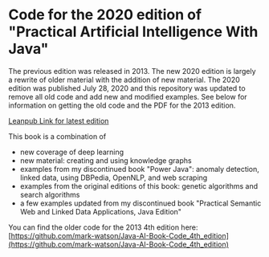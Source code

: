 # Code for the 2020 edition of "Practical Artificial Intelligence With Java"

The previous edition was released in 2013. The new 2020 edition is largely a rewrite of older material with the addition of new material. The 2020 edition was published July 28, 2020 and this repository was updated to remove all old code and add new and modified examples. See below for information on getting the old code and the PDF for the 2013 edition.

[Leanpub Link for latest edition](https://leanpub.com/javaai)

This book is a combination of

- new coverage of deep learning
- new material: creating and using knowledge graphs
- examples from my discontinued book "Power Java": anomaly detection, linked data, using DBPedia, OpenNLP, and web scraping
- examples from the original editions of this book: genetic algorithms and search algorithms 
- a few examples updated from my discontinued book "Practical Semantic Web and Linked Data Applications, Java Edition"

You can find the older code for the 2013 4th edition here: [https://github.com/mark-watson/Java-AI-Book-Code_4th_edition](https://github.com/mark-watson/Java-AI-Book-Code_4th_edition)

